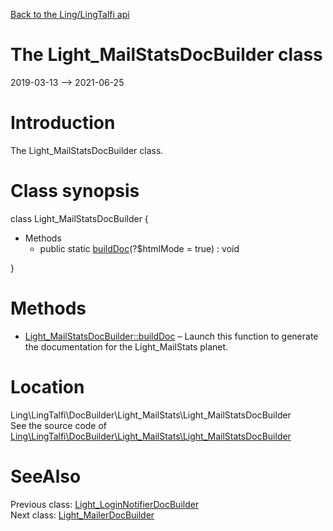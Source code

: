 [Back to the Ling/LingTalfi api](https://github.com/lingtalfi/LingTalfi/blob/master/doc/api/Ling/LingTalfi.md)



The Light_MailStatsDocBuilder class
================
2019-03-13 --> 2021-06-25






Introduction
============

The Light_MailStatsDocBuilder class.



Class synopsis
==============


class <span class="pl-k">Light_MailStatsDocBuilder</span>  {

- Methods
    - public static [buildDoc](https://github.com/lingtalfi/LingTalfi/blob/master/doc/api/Ling/LingTalfi/DocBuilder/Light_MailStats/Light_MailStatsDocBuilder/buildDoc.md)(?$htmlMode = true) : void

}






Methods
==============

- [Light_MailStatsDocBuilder::buildDoc](https://github.com/lingtalfi/LingTalfi/blob/master/doc/api/Ling/LingTalfi/DocBuilder/Light_MailStats/Light_MailStatsDocBuilder/buildDoc.md) &ndash; Launch this function to generate the documentation for the Light_MailStats planet.





Location
=============
Ling\LingTalfi\DocBuilder\Light_MailStats\Light_MailStatsDocBuilder<br>
See the source code of [Ling\LingTalfi\DocBuilder\Light_MailStats\Light_MailStatsDocBuilder](https://github.com/lingtalfi/LingTalfi/blob/master/DocBuilder/Light_MailStats/Light_MailStatsDocBuilder.php)



SeeAlso
==============
Previous class: [Light_LoginNotifierDocBuilder](https://github.com/lingtalfi/LingTalfi/blob/master/doc/api/Ling/LingTalfi/DocBuilder/Light_LoginNotifier/Light_LoginNotifierDocBuilder.md)<br>Next class: [Light_MailerDocBuilder](https://github.com/lingtalfi/LingTalfi/blob/master/doc/api/Ling/LingTalfi/DocBuilder/Light_Mailer/Light_MailerDocBuilder.md)<br>
